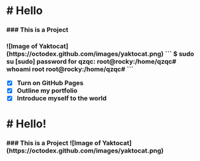 
<h1> # Hello
<h3> ### This is a Project <h3>
![Image of Yaktocat](https://octodex.github.com/images/yaktocat.png)
```
$ sudo su
[sudo] password for qzqc:
root@rocky:/home/qzqc# whoami
root
root@rocky:/home/qzqc#
```

- [x] Turn on GitHub Pages
- [x] Outline my portfolio
- [x] Introduce myself to the world
<h1> # Hello! 
<h3> ### This is a Project
![Image of Yaktocat](https://octodex.github.com/images/yaktocat.png)

